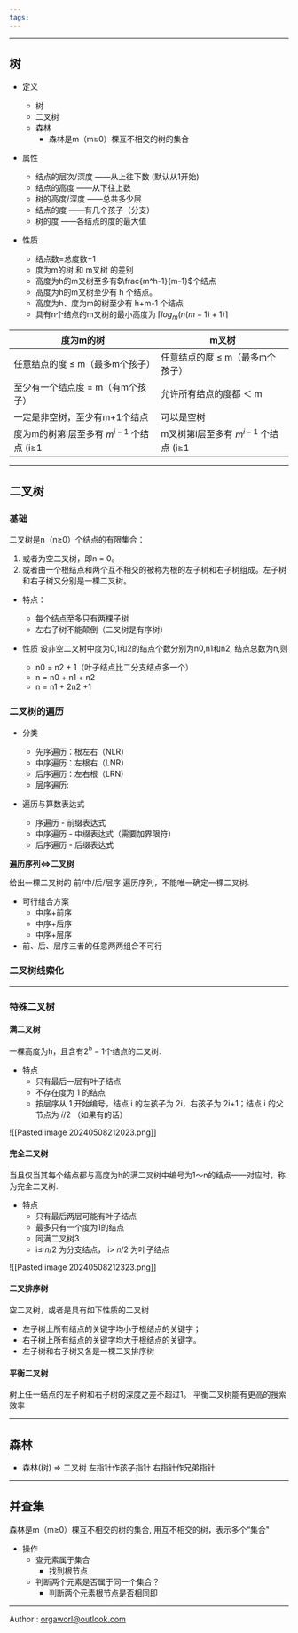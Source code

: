 ```yaml
---
tags:
---
```

---
## 树

- 定义
	- 树
	- 二叉树
	- 森林 
		- 森林是m（m≥0）棵互不相交的树的集合


- 属性
	- 结点的层次/深度 ——从上往下数 (默认从1开始)
	- 结点的高度 ——从下往上数
	- 树的高度/深度 ——总共多少层
	- 结点的度 ——有几个孩子（分支）
	- 树的度 ——各结点的度的最大值


- 性质
	- 结点数=总度数+1
	- 度为m的树 和 m叉树 的差别
	- 高度为h的m叉树至多有$\frac{m^h-1}{m-1}$个结点
	- 高度为h的m叉树至少有 h 个结点。
	- 高度为h、度为m的树至少有 h+m-1 个结点
	- 具有n个结点的m叉树的最小高度为 $\lceil log_m(n(m - 1) + 1)\rceil$

| 度为m的树                          | m叉树                          |
| ------------------------------ | ---------------------------- |
| 任意结点的度 ≤ m（最多m个孩子）             | 任意结点的度 ≤ m（最多m个孩子）           |
| 至少有一个结点度 = m（有m个孩子）            | 允许所有结点的度都 ＜ m                |
| 一定是非空树，至少有m+1个结点               | 可以是空树                        |
| 度为m的树第i层至多有 $m^{i-1}$ 个结点 (i≥1 | m叉树第i层至多有 $m^{i-1}$ 个结点 (i≥1 |


---
## 二叉树
### 基础

二叉树是n（n≥0）个结点的有限集合：
1. 或者为空二叉树，即n = 0。
2. 或者由一个根结点和两个互不相交的被称为根的左子树和右子树组成。左子树和右子树又分别是一棵二叉树。


- 特点：
	- 每个结点至多只有两棵子树 
	- 左右子树不能颠倒（二叉树是有序树）

- 性质
	设非空二叉树中度为0,1和2的结点个数分别为n0,n1和n2, 结点总数为n,则 
	- n0 = n2 + 1（叶子结点比二分支结点多一个）
	- n = n0 + n1 + n2
	- n = n1 + 2n2 +1


### 二叉树的遍历

- 分类
	- 先序遍历：根左右（NLR）
	- 中序遍历：左根右（LNR）
	- 后序遍历：左右根（LRN)
	- 层序遍历: 

- 遍历与算数表达式
	- 序遍历 - 前缀表达式
	- 中序遍历 - 中缀表达式（需要加界限符）
	- 后序遍历 - 后缀表达式

**遍历序列<=>二叉树**

给出一棵二叉树的 前/中/后/层序 遍历序列，不能唯一确定一棵二叉树.
- 可行组合方案
	- 中序+前序
	- 中序+后序
	- 中序+层序
- 前、后、层序三者的任意两两组合不可行

### 二叉树线索化







---
### 特殊二叉树

#### 满二叉树
一棵高度为h，且含有$2^h-1$个结点的二叉树.

- 特点
	- 只有最后一层有叶子结点
	- 不存在度为 1 的结点
	- 按层序从 1 开始编号，结点 i 的左孩子为 2i，右孩子为 2i+1；结点 i 的父节点为 𝑖/2 （如果有的话）

![[Pasted image 20240508212023.png]]


#### 完全二叉树
当且仅当其每个结点都与高度为h的满二叉树中编号为1～n的结点一一对应时，称为完全二叉树.

- 特点
	- 只有最后两层可能有叶子结点
	- 最多只有一个度为1的结点
	- 同满二叉树3
	-  i≤ 𝑛/2 为分支结点， i> 𝑛/2 为叶子结点

![[Pasted image 20240508212323.png]]

#### 二叉排序树
空二叉树，或者是具有如下性质的二叉树
- 左子树上所有结点的关键字均小于根结点的关键字；
- 右子树上所有结点的关键字均大于根结点的关键字。
- 左子树和右子树又各是一棵二叉排序树



#### 平衡二叉树

树上任一结点的左子树和右子树的深度之差不超过1。
平衡二叉树能有更高的搜索效率



---
## 森林

- 森林(树) => 二叉树
	左指针作孩子指针
	右指针作兄弟指针



---
## 并查集

森林是m（m≥0）棵互不相交的树的集合, 用互不相交的树，表示多个“集合"

- 操作
	- 查元素属于集合
		- 找到根节点
	- 判断两个元素是否属于同一个集合？
		- 判断两个元素根节点是否相同即








---
Author : orgaworl@outlook.com